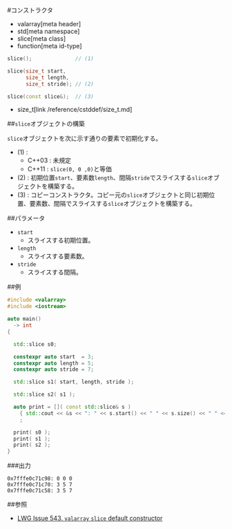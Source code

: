 #コンストラクタ
* valarray[meta header]
* std[meta namespace]
* slice[meta class]
* function[meta id-type]

```cpp
slice();              // (1)

slice(size_t start,
      size_t length,
      size_t stride); // (2)

slice(const slice&);  // (3)
```
* size_t[link /reference/cstddef/size_t.md]

##`slice`オブジェクトの構築

`slice`オブジェクトを次に示す通りの要素で初期化する。

- (1) :
    - C++03 : 未規定
    - C++11 : `slice(0, 0 ,0)`と等価
- (2) : 初期位置`start`、要素数`length`、間隔`stride`でスライスする`slice`オブジェクトを構築する。
- (3) : コピーコンストラクタ。コピー元の`slice`オブジェクトと同じ初期位置、要素数、間隔でスライスする`slice`オブジェクトを構築する。


##パラメータ
- `start`
    - スライスする初期位置。
- `length`
    - スライスする要素数。
- `stride`
    - スライスする間隔。

##例
```cpp
#include <valarray>
#include <iostream>

auto main()
  -> int
{

  std::slice s0;

  constexpr auto start  = 3;
  constexpr auto length = 5;
  constexpr auto stride = 7;

  std::slice s1( start, length, stride );

  std::slice s2( s1 );

  auto print = []( const std::slice& s )
    { std::cout << &s << ": " << s.start() << " " << s.size() << " " << s.stride() << "\n"; }
    ;

  print( s0 );
  print( s1 );
  print( s2 );
}
```

###出力
```
0x7fffe0c71c98: 0 0 0
0x7fffe0c71c70: 3 5 7
0x7fffe0c71c58: 3 5 7
```


##参照
- [LWG Issue 543. `valarray` `slice` default constructor](http://www.open-std.org/jtc1/sc22/wg21/docs/lwg-defects.html#543)

